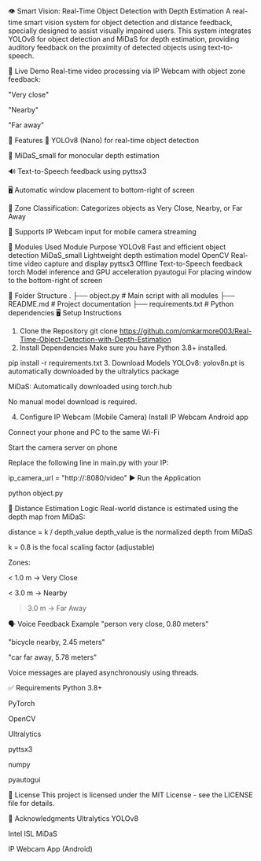 👁️ Smart Vision: Real-Time Object Detection with Depth Estimation
A real-time smart vision system for object detection and distance feedback, specially designed to assist visually impaired users. This system integrates YOLOv8 for object detection and MiDaS for depth estimation, providing auditory feedback on the proximity of detected objects using text-to-speech.

📸 Live Demo
Real-time video processing via IP Webcam with object zone feedback:

"Very close"

"Nearby"

"Far away"


🚀 Features
🎯 YOLOv8 (Nano) for real-time object detection

🧠 MiDaS_small for monocular depth estimation

🔊 Text-to-Speech feedback using pyttsx3

🖥️ Automatic window placement to bottom-right of screen

🧠 Zone Classification: Categorizes objects as Very Close, Nearby, or Far Away

📡 Supports IP Webcam input for mobile camera streaming

🧩 Modules Used
Module	Purpose
YOLOv8	Fast and efficient object detection
MiDaS_small	Lightweight depth estimation model
OpenCV	Real-time video capture and display
pyttsx3	Offline Text-to-Speech feedback
torch	Model inference and GPU acceleration
pyautogui	For placing window to the bottom-right of screen

📂 Folder Structure
.
├── object.py            # Main script with all modules
├── README.md            # Project documentation
├── requirements.txt     # Python dependencies
🖥️ Setup Instructions
1. Clone the Repository
git clone https://github.com/omkarmore003/Real-Time-Object-Detection-with-Depth-Estimation
2. Install Dependencies
Make sure you have Python 3.8+ installed.

pip install -r requirements.txt
3. Download Models
YOLOv8: yolov8n.pt is automatically downloaded by the ultralytics package

MiDaS: Automatically downloaded using torch.hub

No manual model download is required.

4. Configure IP Webcam (Mobile Camera)
Install IP Webcam Android app

Connect your phone and PC to the same Wi-Fi

Start the camera server on phone

Replace the following line in main.py with your IP:

ip_camera_url = "http://<your-phone-ip>:8080/video"
▶️ Run the Application

python object.py

📐 Distance Estimation Logic
Real-world distance is estimated using the depth map from MiDaS:

distance = k / depth_value
depth_value is the normalized depth from MiDaS

k = 0.8 is the focal scaling factor (adjustable)

Zones:

< 1.0 m → Very Close

< 3.0 m → Nearby

> 3.0 m → Far Away

🗣️ Voice Feedback Example
"person very close, 0.80 meters"

"bicycle nearby, 2.45 meters"

"car far away, 5.78 meters"

Voice messages are played asynchronously using threads.

✅ Requirements
Python 3.8+

PyTorch

OpenCV

Ultralytics

pyttsx3

numpy

pyautogui

📄 License
This project is licensed under the MIT License - see the LICENSE file for details.

🙏 Acknowledgments
Ultralytics YOLOv8

Intel ISL MiDaS

IP Webcam App (Android)
